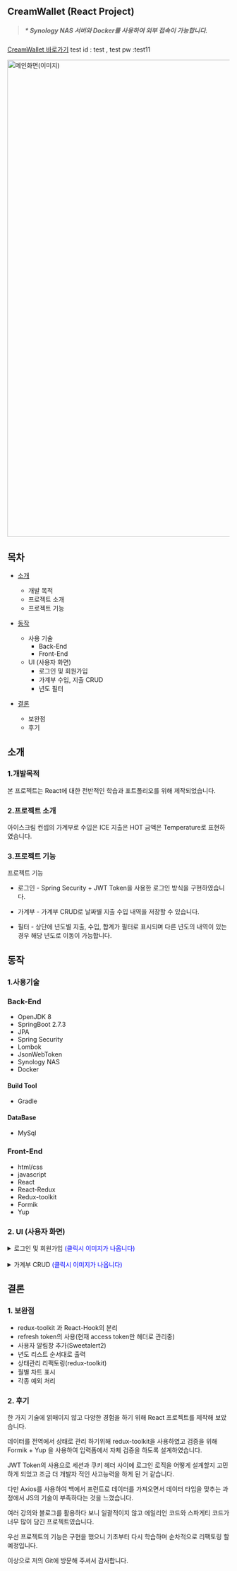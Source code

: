 ## CreamWallet (React Project)
>##### * Synology NAS 서버와 Docker를 사용하여 외부 접속이 가능합니다.
[CreamWallet 바로가기](http://gunmok.i234.me:23001/login)
test id : test , test pw :test11

<img width="1080" alt="메인화면(이미지)" src="https://user-images.githubusercontent.com/110650972/202840301-bead49cc-5c54-4751-8299-f88fae86fada.png">

## 목차
* [소개](#소개)
    *  개발 목적
    *  프로젝트 소개
    *  프로젝트 기능


* [동작](#동작)
    * 사용 기술
        * Back-End
        * Front-End
    * UI (사용자 화면)
        * 로그인 및 회원가입
        * 가계부 수입, 지출 CRUD
        * 년도 필터


* [결론](#결론)
    * 보완점
    * 후기

## 소개
### 1.개발목적

본 프로젝트는 React에 대한 전반적인 학습과 포트폴리오를 위해 제작되었습니다.

### 2.프로젝트 소개

아이스크림 컨셉의 가계부로 수입은 ICE 지출은 HOT 금액은 Temperature로 표현하였습니다.

### 3.프로젝트 기능

프로젝트 기능

* 로그인 - Spring Security + JWT Token을 사용한 로그인 방식을 구현하였습니다.


* 가계부 - 가계부 CRUD로 날짜별 지출 수입 내역을 저장할 수 있습니다.


* 필터 - 상단에 년도별 지출, 수입, 합계가 필터로 표시되며 다른 년도의 내역이 있는 경우 해당 년도로 이동이 가능합니다.

## 동작
### 1.사용기술

### Back-End
* OpenJDK 8
* SpringBoot 2.7.3
* JPA
* Spring Security
* Lombok
* JsonWebToken
* Synology NAS
* Docker
#### Build Tool
* Gradle
#### DataBase
* MySql
### Front-End
* html/css
* javascript
* React
* React-Redux
* Redux-toolkit
* Formik
* Yup


### 2. UI (사용자 화면)
<details>
<summary>로그인 및 회원가입 <span style="color: #0000ff">(클릭시 이미지가 나옵니다)</span></summary>

#### 1. 로그인 화면
<img width="1080" alt="로그인화면(이미지)" src="https://user-images.githubusercontent.com/110650972/202840320-a2d711bb-c87a-4b59-b25c-a7f6e36d52d7.png">

#### 1-1. 로그인 필터 (잘못된 정보 입력)
<img width="1080" alt="로그인필터-빈데이터(이미지)" src="https://user-images.githubusercontent.com/110650972/202840329-6627d6e8-d5c3-435d-90ae-0fd826da22c1.png">

#### 2. 회원가입
<img width="1080" alt="회원가입화면(이미지)" src="https://user-images.githubusercontent.com/110650972/202840386-f7314f10-c759-4a74-9582-f06a6e80f77a.png">

#### 2-1. 회원가입 필터
![회원가입-빈데이터짤(수정)](https://user-images.githubusercontent.com/110650972/202840399-5ef30dee-d981-4da0-a80f-3e562483f4bc.gif)


#### 2-2. 회원가입 필터 (중복된 아이디로 가입)
![중복회원가입짤(수정)](https://user-images.githubusercontent.com/110650972/202840417-fadad9c3-91bd-46a2-94b2-150a26c94476.gif)


</details>
<br>
<details>
<summary>가계부 CRUD <span style="color: #0000ff">(클릭시 이미지가 나옵니다)</span></summary>

#### 1. 메인 페이지
<img width="1080" alt="메인화면(이미지)" src="https://user-images.githubusercontent.com/110650972/202840426-55fdd303-d587-4c0c-8d16-88627076b3ca.png">

#### 2. 수입, 지출 등록
![등록짤(수정)](https://user-images.githubusercontent.com/110650972/202840450-bd89228e-6ceb-4365-8eb4-3bca6285adb8.gif)

#### 3. 수정 (모달창)
<img width="1080" alt="수정화면(이미지)" src="https://user-images.githubusercontent.com/110650972/202840464-2969c12f-2a98-4d49-8df5-6b24aaec179a.png">

#### 3-1. 수정과정
![수정짤(수정)](https://user-images.githubusercontent.com/110650972/202840505-5f836531-3878-4a6f-b125-052808b8c661.gif)

#### 4. 삭제
![삭제짤(수정)](https://user-images.githubusercontent.com/110650972/202840512-b6852916-5fab-45a5-8bfe-26dc326374a8.gif)

#### 5. 년도 필터
![년도필터짤(수정)](https://user-images.githubusercontent.com/110650972/202840515-5a7c8ecb-c938-4164-aaf9-444f309b33d1.gif)

#### 6. 로그아웃
![로그아웃짤(수정)](https://user-images.githubusercontent.com/110650972/202840519-98c91c8c-25cc-4f66-a378-08edb4d68cf2.gif)

</details>

## 결론

### 1. 보완점
* redux-toolkit 과 React-Hook의 분리
* refresh token의 사용(현재 access token만 헤더로 관리중)
* 사용자 알림창 추가(Sweetalert2)
* 년도 리스트 순서대로 출력
* 상태관리 리팩토링(redux-toolkit)
* 월별 차트 표시
* 각종 예외 처리
### 2. 후기

한 가지 기술에 얽매이지 않고 다양한 경험을 하기 위해 React 프로젝트를 제작해 보았습니다.

데이터를 전역에서 상태로 관리 하기위해 redux-toolkit을 사용하였고 검증을 위해 Formik + Yup 을 사용하여 입력폼에서 자체 검증을 하도록 설계하였습니다.

JWT Token의 사용으로 세션과 쿠키 헤더 사이에 로그인 로직을 어떻게 설계할지 고민하게 되었고 조금 더 개발자 적인 사고능력을 하게 된 거 같습니다.

다만 Axios를 사용하여 백에서 프런트로 데이터를 가져오면서 데이터 타입을 맞추는 과정에서 JS의 기술이 부족하다는 것을 느꼈습니다.

여러 강의와 블로그를 활용하다 보니 일괄적이지 않고 에일리언 코드와 스파게티 코드가 너무 많이 담긴 프로젝트였습니다.

우선 프로젝트의 기능은 구현을 했으니 기초부터 다시 학습하며 순차적으로 리팩토링 할 예정입니다.

이상으로 저의 Git에 방문해 주셔서 감사합니다.


  
